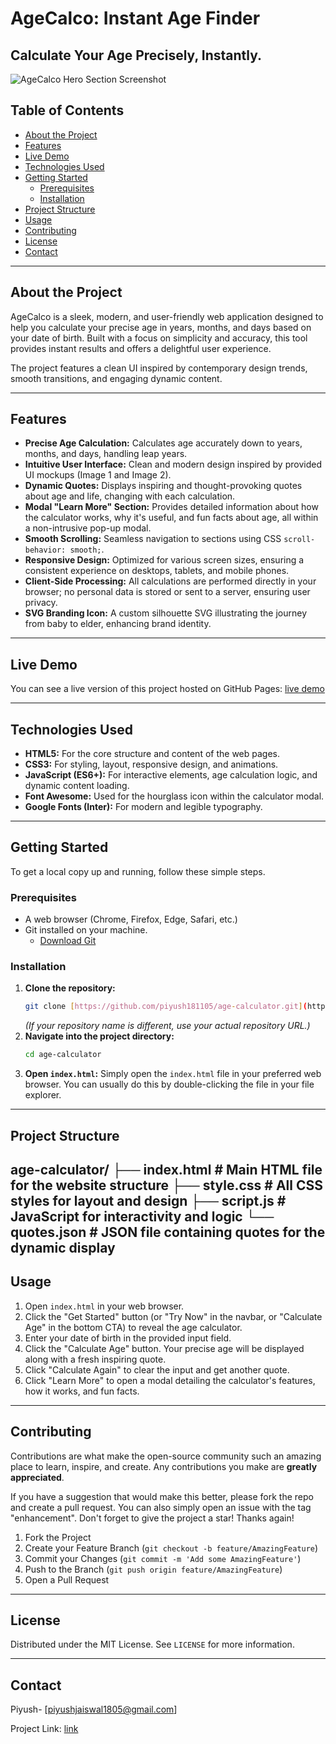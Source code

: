 # AgeCalco: Instant Age Finder

## Calculate Your Age Precisely, Instantly.

![AgeCalco Hero Section Screenshot]()


## Table of Contents
- [About the Project](#about-the-project)
- [Features](#features)
- [Live Demo](#live-demo)
- [Technologies Used](#technologies-used)
- [Getting Started](#getting-started)
  - [Prerequisites](#prerequisites)
  - [Installation](#installation)
- [Project Structure](#project-structure)
- [Usage](#usage)
- [Contributing](#contributing)
- [License](#license)
- [Contact](#contact)

---

## About the Project

AgeCalco is a sleek, modern, and user-friendly web application designed to help you calculate your precise age in years, months, and days based on your date of birth. Built with a focus on simplicity and accuracy, this tool provides instant results and offers a delightful user experience.

The project features a clean UI inspired by contemporary design trends, smooth transitions, and engaging dynamic content.

---

## Features

* **Precise Age Calculation:** Calculates age accurately down to years, months, and days, handling leap years.
* **Intuitive User Interface:** Clean and modern design inspired by provided UI mockups (Image 1 and Image 2).
* **Dynamic Quotes:** Displays inspiring and thought-provoking quotes about age and life, changing with each calculation.
* **Modal "Learn More" Section:** Provides detailed information about how the calculator works, why it's useful, and fun facts about age, all within a non-intrusive pop-up modal.
* **Smooth Scrolling:** Seamless navigation to sections using CSS `scroll-behavior: smooth;`.
* **Responsive Design:** Optimized for various screen sizes, ensuring a consistent experience on desktops, tablets, and mobile phones.
* **Client-Side Processing:** All calculations are performed directly in your browser; no personal data is stored or sent to a server, ensuring user privacy.
* **SVG Branding Icon:** A custom silhouette SVG illustrating the journey from baby to elder, enhancing brand identity.

---

## Live Demo

You can see a live version of this project hosted on GitHub Pages:
[live demo](https://piyush181105.github.io/CodeAlpha_my-age-calco/)

---

## Technologies Used

* **HTML5:** For the core structure and content of the web pages.
* **CSS3:** For styling, layout, responsive design, and animations.
* **JavaScript (ES6+):** For interactive elements, age calculation logic, and dynamic content loading.
* **Font Awesome:** Used for the hourglass icon within the calculator modal.
* **Google Fonts (Inter):** For modern and legible typography.

---

## Getting Started

To get a local copy up and running, follow these simple steps.

### Prerequisites

* A web browser (Chrome, Firefox, Edge, Safari, etc.)
* Git installed on your machine.
    * [Download Git](https://git-scm.com/downloads)

### Installation

1.  **Clone the repository:**
    ```bash
    git clone [https://github.com/piyush181105/age-calculator.git](https://github.com/piyush181105/age-calculator.git)
    ```
    *(If your repository name is different, use your actual repository URL.)*
2.  **Navigate into the project directory:**
    ```bash
    cd age-calculator
    ```
3.  **Open `index.html`:**
    Simply open the `index.html` file in your preferred web browser. You can usually do this by double-clicking the file in your file explorer.

---

## Project Structure
age-calculator/
├── index.html          # Main HTML file for the website structure
├── style.css           # All CSS styles for layout and design
├── script.js           # JavaScript for interactivity and logic
└── quotes.json         # JSON file containing quotes for the dynamic display
---

## Usage

1.  Open `index.html` in your web browser.
2.  Click the "Get Started" button (or "Try Now" in the navbar, or "Calculate Age" in the bottom CTA) to reveal the age calculator.
3.  Enter your date of birth in the provided input field.
4.  Click the "Calculate Age" button. Your precise age will be displayed along with a fresh inspiring quote.
5.  Click "Calculate Again" to clear the input and get another quote.
6.  Click "Learn More" to open a modal detailing the calculator's features, how it works, and fun facts.

---

## Contributing

Contributions are what make the open-source community such an amazing place to learn, inspire, and create. Any contributions you make are **greatly appreciated**.

If you have a suggestion that would make this better, please fork the repo and create a pull request. You can also simply open an issue with the tag "enhancement".
Don't forget to give the project a star! Thanks again!

1.  Fork the Project
2.  Create your Feature Branch (`git checkout -b feature/AmazingFeature`)
3.  Commit your Changes (`git commit -m 'Add some AmazingFeature'`)
4.  Push to the Branch (`git push origin feature/AmazingFeature`)
5.  Open a Pull Request

---

## License

Distributed under the MIT License. See `LICENSE` for more information. 

---

## Contact

Piyush- [piyushjaiswal1805@gmail.com]

Project Link: [link](https://piyush181105.github.io/CodeAlpha_my-age-calco/)

